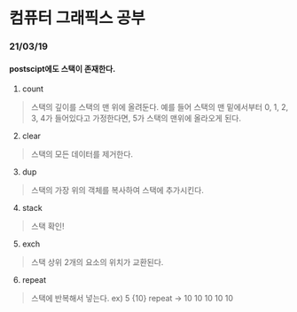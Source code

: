 # 컴퓨터 그래픽스 공부


### 21/03/19
#### postscipt에도 스택이 존재한다. 
1. count
>스택의 깊이를 스택의 맨 위에 올려둔다. 예를 들어 스택의 맨 밑에서부터 0, 1, 2, 3, 4가 들어있다고 가정한다면, 5가 스택의 맨위에 올라오게 된다.
  
2. clear
>스택의 모든 데이터를 제거한다.

3. dup
>스택의 가장 위의 객체를 복사하여 스택에 추가시킨다.
  
4. stack
>스택 확인!

5. exch
>스택 상위 2개의 요소의 위치가 교환된다.

6. repeat
>스택에 반복해서 넣는다. ex) 5 {10} repeat -> 10 10 10 10 10
